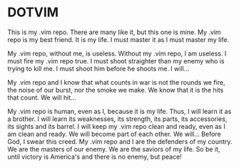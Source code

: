 # DOTVIM #

This is my .vim repo. There are many like it, but this one is mine.
My .vim repo is my best friend. It is my life. I must master it as I must master my life.

My .vim repo, without me, is useless. Without my .vim repo, I am useless. I must fire my .vim repo true. I must shoot straighter than my enemy who is trying to kill me. I must shoot him before he shoots me. I will...

My .vim repo and I know that what counts in war is not the rounds we fire, the noise of our burst, nor the smoke we make. We know that it is the hits that count. We will hit...

My .vim repo is human, even as I, because it is my life. Thus, I will learn it as a brother. I will learn its weaknesses, its strength, its parts, its accessories, its sights and its barrel. I will keep my .vim repo clean and ready, even as I am clean and ready. We will become part of each other. We will...
Before God, I swear this creed. My .vim repo and I are the defenders of my country. We are the masters of our enemy. We are the saviors of my life.
So be it, until victory is America's and there is no enemy, but peace!
